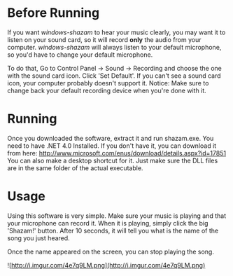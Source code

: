 
# Before Running #

If you want _windows-shazam_ to hear your music clearly, you may want it to listen on your sound card, so it will record **only** the audio from your computer.
_windows-shazam_ will always listen to your default microphone, so you'd have to change your default microphone.

To do that, Go to Control Panel -> Sound -> Recording and choose the one with the sound card icon. Click 'Set Default'.
If you can't see a sound card icon, your computer probably doesn't support it.
Notice: Make sure to change back your default recording device when you're done with it.

# Running #

Once you downloaded the software, extract it and run shazam.exe.
You need to have .NET 4.0 Installed. If you don't have it, you can download it from here: http://www.microsoft.com/enus/download/details.aspx?id=17851
You can also make a desktop shortcut for it. Just make sure the DLL files are in the same folder of the actual executable.

# Usage #
Using this software is very simple. Make sure your music is playing and that your microphone can record it. When it is playing, simply click the big 'Shazam!' button. After 10 seconds, it will tell you what is the name of the song you just heared.

Once the name appeared on the screen, you can stop playing the song.

![http://i.imgur.com/4e7q9LM.png](http://i.imgur.com/4e7q9LM.png)
